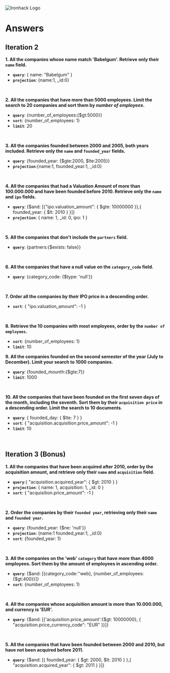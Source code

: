 ![Ironhack Logo](https://i.imgur.com/1QgrNNw.png)

# Answers

## Iteration 2

**1. All the companies whose name match 'Babelgum'. Retrieve only their `name` field.**

<!-- Your Query Goes Here -->

- **`query`**: { name: "Babelgum" }
- **`projection`**: {name:1, \_id:0}

<br>

**2. All the companies that have more than 5000 employees. Limit the search to 20 companies and sort them by _number of employees_.**

<!-- Your Query Goes Here -->

- **`query`**: {number_of_employees:{$gt:5000}}
- **`sort`**: {number_of_employees: 1}
- **`limit`**: 20

<br>

**3. All the companies founded between 2000 and 2005, both years included. Retrieve only the `name` and `founded_year` fields.**

<!-- Your Query Goes Here -->

- **`query`**: {founded_year: {$gte:2000, $lte:2005}}
- **`projection`**:{name:1, founded_year:1, \_id:0}

<br>

**4. All the companies that had a Valuation Amount of more than 100.000.000 and have been founded before 2010. Retrieve only the `name` and `ipo` fields.**

<!-- Your Query Goes Here -->

- **`query`**: {$and: [{"ipo.valuation_amount": { $gte: 10000000 }},{ founded_year: { $lt: 2010 } }]}
- **`projection`**: { name: 1, \_id: 0, ipo: 1 }

<br>

**5. All the companies that don't include the `partners` field.**

<!-- Your Query Goes Here -->

- **`query`**: {partners:{$exists: false}}

<br>

**6. All the companies that have a null value on the `category_code` field.**

<!-- Your Query Goes Here -->

- **`query`**: {category_code: {$type: 'null'}}

<br>

**7. Order all the companies by their IPO price in a descending order.**

<!-- Your Query Goes Here -->

- **`sort`**: { "ipo.valuation_amount": -1 }

<br>

**8. Retrieve the 10 companies with most employees, order by the `number of employees`.**

<!-- Your Query Goes Here -->

- **`sort`**: {number_of_employees: 1}
- **`limit`**: 10
  <br>

**9. All the companies founded on the second semester of the year (July to December). Limit your search to 1000 companies.**

<!-- Your Query Goes Here -->

- **`query`**: {founded_mounth:{$gte:7}}
- **`limit`**: 1000

<br>

**10. All the companies that have been founded on the first seven days of the month, including the seventh. Sort them by their `acquisition price` in a descending order. Limit the search to 10 documents.**

<!-- Your Query Goes Here -->

- **`query`**: { founded_day: { $lte: 7 } }
- **`sort`**: { "acquisition.acquisition.price_amount": -1 }
- **`limit`**: 10

<br>

## Iteration 3 (Bonus)

**1. All the companies that have been acquired after 2010, order by the acquisition amount, and retrieve only their `name` and `acquisition` field.**

<!-- Your Query Goes Here -->

- **`query`**:{ "acquisition.acquired_year": { $gt: 2010 } }
- **`projection`**: { name: 1, acquisition: 1, \_id: 0 }
- **`sort`**: { "acquisition.price_amount": -1 }

<br>

**2. Order the companies by their `founded year`, retrieving only their `name` and `founded year`.**

<!-- Your Query Goes Here -->

- **`query`**: {founded_year: {$ne: 'null'}}
- **`projection`**: {name:1 founded_year:1, \_id:0}
- **`sort`**: {founded_year: 1}

<br>

**3. All the companies on the 'web' `category` that have more than 4000 employees. Sort them by the amount of employees in ascending order.**

<!-- Your Query Goes Here -->

- **`query`**: {$and: [{category_code:''web}, {number_of_employees: {$gt:400}}]}
- **`sort`**: {number_of_employees: 1}

<br>

**4. All the companies whose acquisition amount is more than 10.000.000, and currency is 'EUR'.**

<!-- Your Query Goes Here -->

- **`query`**: {$and: [{'acquisition.price_amount':{$gt: 10000000}, { "acquisition.price_currency_code": "EUR" }}]}

<br>

**5. All the companies that have been founded between 2000 and 2010, but have not been acquired before 2011.**

<!-- Your Query Goes Here -->

- **`query`**: {$and: [{ founded_year: { $gt: 2000, $lt: 2010 } },{ "acquisition.acquired_year": { $gt: 2011 } }]}

<br>
